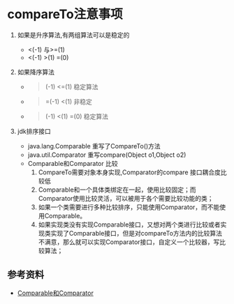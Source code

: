 # compareTo注意事项

1. 如果是升序算法,有两组算法可以是稳定的
   - <(-1) 与>=(1)
   - <(-1) >(1) =(0)
  
2. 如果降序算法
   - >(-1) <=(1) 稳定算法
   - >=(-1) <(1) 非稳定
   - >(-1) <(1) =(0) 稳定算法

3. jdk排序接口
   - java.lang.Comparable 重写了CompareTo()方法 
   - java.util.Comparator 重写compare(Object o1,Object o2)
   - Comparable和Comparator 比较
      1. CompareTo需要对象本身实现,Comparator的compare 接口耦合度比较低
      1. Comparable和一个具体类绑定在一起，使用比较固定；而Comparator使用比较灵活，可以被用于各个需要比较功能的类；
      1. 如果一个类需要进行多种比较排序，只能使用Comparator，而不能使用Comparable。
      1. 如果实现类没有实现Comparable接口，又想对两个类进行比较或者实现类实现了Comparable接口，但是对compareTo方法内的比较算法不满意，那么就可以实现Comparator接口，自定义一个比较器，写比较算法；

## 参考资料

- [Comparable和Comparator](https://blog.csdn.net/Mr_wxc/article/details/107328572)

